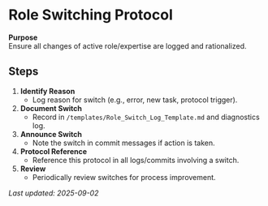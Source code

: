# Role Switching Protocol

**Purpose**  
Ensure all changes of active role/expertise are logged and rationalized.

## Steps

1. **Identify Reason**  
   - Log reason for switch (e.g., error, new task, protocol trigger).
2. **Document Switch**  
   - Record in `/templates/Role_Switch_Log_Template.md` and diagnostics log.
3. **Announce Switch**  
   - Note the switch in commit messages if action is taken.
4. **Protocol Reference**  
   - Reference this protocol in all logs/commits involving a switch.
5. **Review**  
   - Periodically review switches for process improvement.

_Last updated: 2025-09-02_
